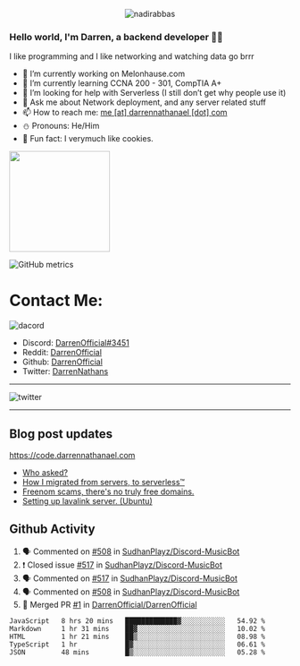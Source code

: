 <p align="center"> <img src="https://komarev.com/ghpvc/?username=DarrenOfficial&label=Profile%20views&color=0e75b6&style=flat" alt="nadirabbas" /> </p>

### Hello world, I'm Darren, a backend developer 👨‍💻
I like programming and I like networking and watching data go brrr



- 🔭 I’m currently working on Melonhause.com 
- 🌴 I’m currently learning CCNA 200 - 301, CompTIA A+ 
- 🤔 I’m looking for help with Serverless (I still don’t get why people use it) 
- 💬 Ask me about Network deployment, and any server related stuff 
- 📫 How to reach me: [me [at] darrennathanael [dot] com](mailto:me@darrennathanael.com) 
- ⛄️ Pronouns: He/Him 
- 🍪 Fun fact: I verymuch like cookies. 



<img float="center" height="180em" src="https://github-readme-stats.vercel.app/api?hide_border=true&username=DarrenOfficial&show_icons=true&count_private=true&bg_color=00000000&title_color=7F7F7F&icon_color=7F7F7F&text_color=7F7F7F" />


![GitHub metrics](https://metrics.lecoq.io/DarrenOfficial)  


# Contact Me:

![dacord](https://discord.c99.nl/widget/theme-1/508296903960821771.png)

- Discord: [DarrenOfficial#3451](https://discord.com/users/508296903960821771)
- Reddit: [DarrenOfficial](https://reddit.com/u/DarrenOfficiallol)
- Github: [DarrenOfficial](https://github.com/DarrenOfficial)
- Twitter: [DarrenNathans](https://twitter.com/DarrenNathans)


---

<img alt="twitter" src="https://github-readme-twitter.gazf.vercel.app/api?id=DarrenNathans&layout=wide" />


---

## Blog post updates
https://code.darrennathanael.com
<!-- BLOG-POST-LIST:START -->
- [Who asked?](https://code.darrennathanael.com/who-asked)
- [How I migrated from servers, to serverless™](https://code.darrennathanael.com/how-i-migrated-from-servers-to-serverlesstm)
- [Freenom scams, there's no truly free domains.](https://code.darrennathanael.com/freenom-scams-theres-no-truly-free-domains)
- [Setting up lavalink server. (Ubuntu)](https://code.darrennathanael.com/setting-up-lavalink-server-ubuntu)
<!-- BLOG-POST-LIST:END -->


## Github Activity
<!--START_SECTION:activity-->
1. 🗣 Commented on [#508](https://github.com/SudhanPlayz/Discord-MusicBot/issues/508) in [SudhanPlayz/Discord-MusicBot](https://github.com/SudhanPlayz/Discord-MusicBot)
2. ❗️ Closed issue [#517](https://github.com/SudhanPlayz/Discord-MusicBot/issues/517) in [SudhanPlayz/Discord-MusicBot](https://github.com/SudhanPlayz/Discord-MusicBot)
3. 🗣 Commented on [#517](https://github.com/SudhanPlayz/Discord-MusicBot/issues/517) in [SudhanPlayz/Discord-MusicBot](https://github.com/SudhanPlayz/Discord-MusicBot)
4. 🗣 Commented on [#508](https://github.com/SudhanPlayz/Discord-MusicBot/issues/508) in [SudhanPlayz/Discord-MusicBot](https://github.com/SudhanPlayz/Discord-MusicBot)
5. 🎉 Merged PR [#1](https://github.com/DarrenOfficial/DarrenOfficial/pull/1) in [DarrenOfficial/DarrenOfficial](https://github.com/DarrenOfficial/DarrenOfficial)
<!--END_SECTION:activity-->


<!--START_SECTION:waka-->
```text
JavaScript   8 hrs 20 mins   █████████████▓░░░░░░░░░░░   54.92 % 
Markdown     1 hr 31 mins    ██▓░░░░░░░░░░░░░░░░░░░░░░   10.02 % 
HTML         1 hr 21 mins    ██▒░░░░░░░░░░░░░░░░░░░░░░   08.98 % 
TypeScript   1 hr            █▓░░░░░░░░░░░░░░░░░░░░░░░   06.61 % 
JSON         48 mins         █▒░░░░░░░░░░░░░░░░░░░░░░░   05.28 % 
```
<!--END_SECTION:waka-->
